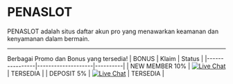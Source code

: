# PENASLOT
PENASLOT adalah situs daftar akun pro yang menawarkan keamanan dan kenyamanan dalam bermain.
<hr/>

Berbagai Promo dan Bonus yang tersedia!
|     BONUS      |     Klaim          | Status   |
|----------------|--------------------|----------|
| NEW MEMBER 10% |    [![Live Chat](https://img.shields.io/badge/Live_Chat-ff2d00?style=flat&logo=chat&logoColor=white)](https://www.tawk.to/chat/)  | TERSEDIA  |
| DEPOSIT 5%     |    [![Live Chat](https://img.shields.io/badge/Live_Chat-ff2d00?style=flat&logo=chat&logoColor=white)](https://www.tawk.to/chat/)         | TERSEDIA |
